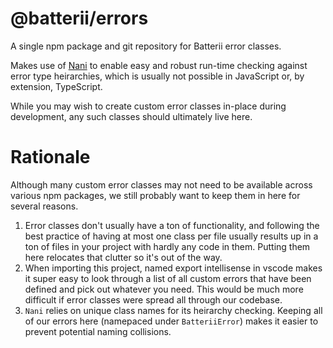 # @batterii/errors
A single npm package and git repository for Batterii error classes.

Makes use of [Nani](https://www.npmjs.com/package/nani) to enable easy and
robust run-time checking against error type heirarchies, which is usually not
possible in JavaScript or, by extension, TypeScript.

While you may wish to create custom error classes in-place during development,
any such classes should ultimately live here.


# Rationale
Although many custom error classes may not need to be available across various
npm packages, we still probably want to keep them in here for several reasons.

1. Error classes don't usually have a ton of functionality, and following the
   best practice of having at most one class per file usually results up in a
   ton of files in your project with hardly any code in them. Putting them here
   relocates that clutter so it's out of the way.
2. When importing this project, named export intellisense in vscode makes it
   super easy to look through a list of all custom errors that have been
   defined and pick out whatever you need. This would be much more difficult if
   error classes were spread all through our codebase.
3. `Nani` relies on unique class names for its heirarchy checking. Keeping all
   of our errors here (namepaced under `BatteriiError`) makes it easier to
   prevent potential naming collisions.
